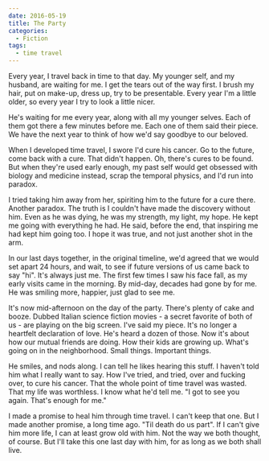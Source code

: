 ```yaml
---
date: 2016-05-19
title: The Party
categories:
  - Fiction
tags:
  - time travel
---
```


Every year, I travel back in time to that day.
My younger self, and my husband, are waiting for me.
I get the tears out of the way first.
I brush my hair, put on make-up, dress up, try to be presentable.
Every year I'm a little older, so every year I try to look a little nicer.

<!-- more -->

He's waiting for me every year,
along with all my younger selves.
Each of them got there a few minutes before me.
Each one of them said their piece.
We have the next year to think of how we'd say goodbye to our beloved.

When I developed time travel, I swore I'd cure his cancer.
Go to the future, come back with a cure.
That didn't happen.
Oh, there's cures to be found.
But when they're used early enough, my past self would get
obsessed with biology and medicine instead,
scrap the temporal physics, and I'd run into paradox.

I tried taking him away from her, spiriting him to the future
for a cure there. Another paradox.
The truth is I couldn't have made the discovery without him.
Even as he was dying, he was my strength, my light, my hope.
He kept me going with everything he had.
He said, before the end, that inspiring me had kept him going too.
I hope it was true, and not just another shot in the arm.

In our last days together, in the original timeline,
we'd agreed that we would set apart 24 hours, and wait,
to see if future versions of us came back to say "hi".
It's always just me.
The first few times I saw his face fall,
as my early visits came in the morning.
By mid-day, decades had gone by for me.
He was smiling more, happier, just glad to see me.

It's now mid-afternoon on the day of the party.
There's plenty of cake and booze.
Dubbed Italian science fiction movies - a secret favorite
of both of us - are playing on the big screen.
I've said my piece.
It's no longer a heartfelt declaration of love.
He's heard a dozen of those.
Now it's about how our mutual friends are doing.
How their kids are growing up.
What's going on in the neighborhood.
Small things.
Important things.

He smiles, and nods along.
I can tell he likes hearing this stuff.
I haven't told him what I really want to say.
How I've tried, and tried, over and fucking over,
to cure his cancer.
That the whole point of time travel was wasted.
That my life was worthless.
I know what he'd tell me.
"I got to see you again. That's enough for me."

I made a promise to heal him through time travel.
I can't keep that one.
But I made another promise, a long time ago.
"Til death do us part".
If I can't give him more life, I can at least grow old with him.
Not the way we both thought, of course.
But I'll take this one last day with him,
for as long as we both shall live.

